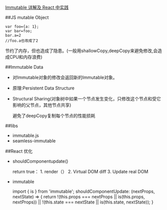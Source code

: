 [Immutable 详解及 React 中实践](https://zhuanlan.zhihu.com/p/20295971)

##JS mutable Object

    var foo={a: 1}; 
    var bar=foo; 
    bar.a=2
    //foo.a也改成了2

节约了内存，但也造成了隐患。(一般用shallowCopy,deepCopy来避免修改,会造成CPU和内存浪费)

##Immutable Data

+ 对Immutable对象的修改会返回新的Immutable对象。
+ 原理:Persistent Data Structure 
+ Structural Sharing(对象树中如果一个节点发生变化，只修改这个节点和受它影响的父节点，其他节点共享)
    
     避免了deepCopy复制每个节点的性能损耗
     
##libs

+ immutable.js
+ seamless-immutable

##React 优化

+ shouldComponentupdate()

    return true：
        1. render（）
        2. Virtual DOM diff
        3. Update real DOM

+ immutable

    import { is } from 'immutable';
    shouldComponentUpdate: (nextProps, nextState) => {
    return !(this.props === nextProps || is(this.props, nextProps)) ||
            !(this.state === nextState || is(this.state, nextState));
    }
